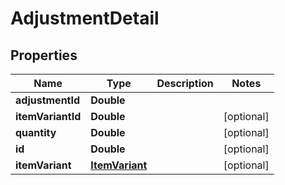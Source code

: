 
# AdjustmentDetail

## Properties
Name | Type | Description | Notes
------------ | ------------- | ------------- | -------------
**adjustmentId** | **Double** |  | 
**itemVariantId** | **Double** |  |  [optional]
**quantity** | **Double** |  |  [optional]
**id** | **Double** |  |  [optional]
**itemVariant** | [**ItemVariant**](ItemVariant.md) |  |  [optional]




